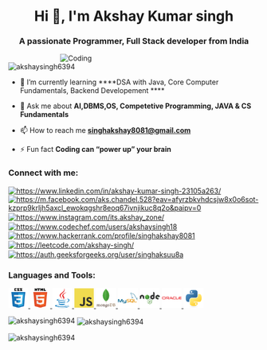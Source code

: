 <h1 align="center">Hi 👋, I'm Akshay Kumar singh</h1>
<h3 align="center">A passionate Programmer, Full Stack developer from India</h3>
<img align="right" alt="Coding" width="400" src"image.jpg">

<p align="left"> <img src="https://komarev.com/ghpvc/?username=akshaysingh6394&label=Profile%20views&color=0e75b6&style=flat" alt="akshaysingh6394" /> </p>

- 🌱 I’m currently learning ****DSA with Java, Core Computer Fundamentals, Backend Developement ****

- 💬 Ask me about ****AI,DBMS,OS, Competetive Programming, JAVA & CS Fundamentals****

- 📫 How to reach me **singhakshay8081@gmail.com**

- ⚡ Fun fact **Coding can “power up” your brain**

<h3 align="left">Connect with me:</h3>
<p align="left">

<a href="https://www.linkedin.com/in/akshay-kumar-singh-23105a263/" target="blank"><img align="center" src="https://raw.githubusercontent.com/rahuldkjain/github-profile-readme-generator/master/src/images/icons/Social/linked-in-alt.svg" alt="https://www.linkedin.com/in/akshay-kumar-singh-23105a263/" height="30" width="40" /></a>
<a href="https://fb.com/https://m.facebook.com/aks.chandel.528?eav=afyrzbkvhdcsjw8x0o6sot-kzprp9krljh5axcl_ewokqgshr8eoq67ivnjikuc8q2o&paipv=0" target="blank"><img align="center" src="https://raw.githubusercontent.com/rahuldkjain/github-profile-readme-generator/master/src/images/icons/Social/facebook.svg" alt="https://m.facebook.com/aks.chandel.528?eav=afyrzbkvhdcsjw8x0o6sot-kzprp9krljh5axcl_ewokqgshr8eoq67ivnjikuc8q2o&paipv=0" height="30" width="40" /></a>
<a href="https://instagram.com/its.akshay_zone/" target="blank"><img align="center" src="https://raw.githubusercontent.com/rahuldkjain/github-profile-readme-generator/master/src/images/icons/Social/instagram.svg" alt="https://www.instagram.com/its.akshay_zone/" height="30" width="40" /></a>
<a href="https://www.codechef.com/users/akshaysingh18" target="blank"><img align="center" src="https://cdn.jsdelivr.net/npm/simple-icons@3.1.0/icons/codechef.svg" alt="https://www.codechef.com/users/akshaysingh18" height="30" width="40" /></a>
<a href="https://www.hackerrank.com/profile/singhakshay8081" target="blank"><img align="center" src="https://raw.githubusercontent.com/rahuldkjain/github-profile-readme-generator/master/src/images/icons/Social/hackerrank.svg" alt="https://www.hackerrank.com/profile/singhakshay8081" height="30" width="40" /></a>
<a href="https://www.leetcode.com/akshay-singh/" target="blank"><img align="center" src="https://raw.githubusercontent.com/rahuldkjain/github-profile-readme-generator/master/src/images/icons/Social/leet-code.svg" alt="https://leetcode.com/akshay-singh/" height="30" width="40" /></a>
<a href="https://auth.geeksforgeeks.org/user/singhaksuu8a" target="blank"><img align="center" src="https://raw.githubusercontent.com/rahuldkjain/github-profile-readme-generator/master/src/images/icons/Social/geeks-for-geeks.svg" alt="https://auth.geeksforgeeks.org/user/singhaksuu8a" height="30" width="40" /></a>
</p>

<h3 align="left">Languages and Tools:</h3>
<p align="left"> <a href="https://www.w3schools.com/css/" target="_blank" rel="noreferrer"> <img src="https://raw.githubusercontent.com/devicons/devicon/master/icons/css3/css3-original-wordmark.svg" alt="css3" width="40" height="40"/> </a> <a href="https://www.w3.org/html/" target="_blank" rel="noreferrer"> <img src="https://raw.githubusercontent.com/devicons/devicon/master/icons/html5/html5-original-wordmark.svg" alt="html5" width="40" height="40"/> </a> <a href="https://www.java.com" target="_blank" rel="noreferrer"> <img src="https://raw.githubusercontent.com/devicons/devicon/master/icons/java/java-original.svg" alt="java" width="40" height="40"/> </a> <a href="https://developer.mozilla.org/en-US/docs/Web/JavaScript" target="_blank" rel="noreferrer"> <img src="https://raw.githubusercontent.com/devicons/devicon/master/icons/javascript/javascript-original.svg" alt="javascript" width="40" height="40"/> </a> <a href="https://www.mongodb.com/" target="_blank" rel="noreferrer"> <img src="https://raw.githubusercontent.com/devicons/devicon/master/icons/mongodb/mongodb-original-wordmark.svg" alt="mongodb" width="40" height="40"/> </a> <a href="https://www.mysql.com/" target="_blank" rel="noreferrer"> <img src="https://raw.githubusercontent.com/devicons/devicon/master/icons/mysql/mysql-original-wordmark.svg" alt="mysql" width="40" height="40"/> </a> <a href="https://nodejs.org" target="_blank" rel="noreferrer"> <img src="https://raw.githubusercontent.com/devicons/devicon/master/icons/nodejs/nodejs-original-wordmark.svg" alt="nodejs" width="40" height="40"/> </a> <a href="https://www.oracle.com/" target="_blank" rel="noreferrer"> <img src="https://raw.githubusercontent.com/devicons/devicon/master/icons/oracle/oracle-original.svg" alt="oracle" width="40" height="40"/> </a> <a href="https://www.python.org" target="_blank" rel="noreferrer"> <img src="https://raw.githubusercontent.com/devicons/devicon/master/icons/python/python-original.svg" alt="python" width="40" height="40"/> </a> </p>

<p><img align="left" src="https://github-readme-stats.vercel.app/api/top-langs?username=akshaysingh6394&show_icons=true&locale=en&layout=compact" alt="akshaysingh6394" /></p>

<p>&nbsp;<img align="center" src="https://github-readme-stats.vercel.app/api?username=akshaysingh6394&show_icons=true&locale=en" alt="akshaysingh6394" /></p>

<p><img align="center" src="https://github-readme-streak-stats.herokuapp.com/?user=akshaysingh6394&" alt="akshaysingh6394" /></p>
